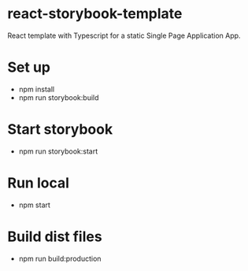 # react-storybook-template

React template with Typescript for a static Single Page Application App.

# Set up

- npm install
- npm run storybook:build

# Start storybook

- npm run storybook:start

# Run local

- npm start

# Build dist files

- npm run build:production
